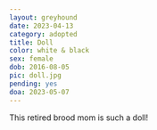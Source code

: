 ```yaml
---
layout: greyhound
date: 2023-04-13
category: adopted
title: Doll
color: white & black
sex: female
dob: 2016-08-05
pic: doll.jpg
pending: yes
doa: 2023-05-07
---
```

This retired brood mom is such a doll!

